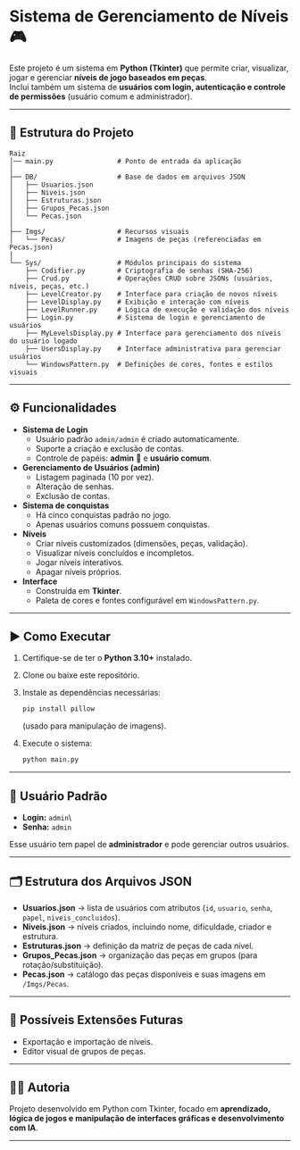 # Sistema de Gerenciamento de Níveis 🎮

Este projeto é um sistema em **Python (Tkinter)** que permite criar,
visualizar, jogar e gerenciar **níveis de jogo baseados em peças**.\
Inclui também um sistema de **usuários com login, autenticação e
controle de permissões** (usuário comum e administrador).

------------------------------------------------------------------------

## 📂 Estrutura do Projeto

    Raiz
    │── main.py                # Ponto de entrada da aplicação
    │
    ├── DB/                    # Base de dados em arquivos JSON
    │   ├── Usuarios.json
    │   ├── Niveis.json
    │   ├── Estruturas.json
    │   ├── Grupos_Pecas.json
    │   └── Pecas.json
    │
    ├── Imgs/                  # Recursos visuais
    │   └── Pecas/             # Imagens de peças (referenciadas em Pecas.json)
    │
    └── Sys/                   # Módulos principais do sistema
        ├── Codifier.py        # Criptografia de senhas (SHA-256)
        ├── Crud.py            # Operações CRUD sobre JSONs (usuários, níveis, peças, etc.)
        ├── LevelCreator.py    # Interface para criação de novos níveis
        ├── LevelDisplay.py    # Exibição e interação com níveis
        ├── LevelRunner.py     # Lógica de execução e validação dos níveis
        ├── Login.py           # Sistema de login e gerenciamento de usuários
        ├── MyLevelsDisplay.py # Interface para gerenciamento dos níveis do usuário logado
        ├── UsersDisplay.py    # Interface administrativa para gerenciar usuários
        └── WindowsPattern.py  # Definições de cores, fontes e estilos visuais

------------------------------------------------------------------------

## ⚙️ Funcionalidades

-   **Sistema de Login**
    -   Usuário padrão `admin/admin` é criado automaticamente.
    -   Suporte a criação e exclusão de contas.
    -   Controle de papéis: **admin** 👑 e **usuário comum**.
-   **Gerenciamento de Usuários (admin)**
    -   Listagem paginada (10 por vez).
    -   Alteração de senhas.
    -   Exclusão de contas.
-   **Sistema de conquistas**
    -   Há cinco conquistas padrão no jogo.
    -   Apenas usuários comuns possuem conquistas.
-   **Níveis**
    -   Criar níveis customizados (dimensões, peças, validação).
    -   Visualizar níveis concluídos e incompletos.
    -   Jogar níveis interativos.
    -   Apagar níveis próprios.
-   **Interface**
    -   Construída em **Tkinter**.
    -   Paleta de cores e fontes configurável em `WindowsPattern.py`.

------------------------------------------------------------------------

## ▶️ Como Executar

1.  Certifique-se de ter o **Python 3.10+** instalado.

2.  Clone ou baixe este repositório.

3.  Instale as dependências necessárias:

    ``` bash
    pip install pillow
    ```

    (usado para manipulação de imagens).

4.  Execute o sistema:

    ``` bash
    python main.py
    ```

------------------------------------------------------------------------

## 🔑 Usuário Padrão

-   **Login:** `admin`\
-   **Senha:** `admin`

Esse usuário tem papel de **administrador** e pode gerenciar outros
usuários.

------------------------------------------------------------------------

## 🗂️ Estrutura dos Arquivos JSON

-   **Usuarios.json** → lista de usuários com atributos (`id`,
    `usuario`, `senha`, `papel`, `niveis_concluidos`).
-   **Niveis.json** → níveis criados, incluindo nome, dificuldade,
    criador e estrutura.
-   **Estruturas.json** → definição da matriz de peças de cada nível.
-   **Grupos_Pecas.json** → organização das peças em grupos (para
    rotação/substituição).
-   **Pecas.json** → catálogo das peças disponíveis e suas imagens em
    `/Imgs/Pecas`.

------------------------------------------------------------------------

## 🚀 Possíveis Extensões Futuras

-   Exportação e importação de níveis.
-   Editor visual de grupos de peças.

------------------------------------------------------------------------

## 👨‍💻 Autoria

Projeto desenvolvido em Python com Tkinter, focado em **aprendizado,
lógica de jogos e manipulação de interfaces gráficas e desenvolvimento
com IA**.

------------------------------------------------------------------------
